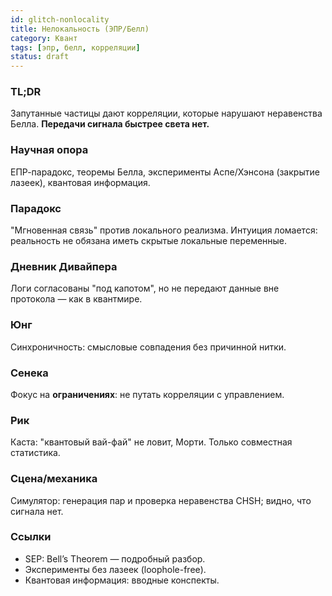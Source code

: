 ```yaml
---
id: glitch-nonlocality
title: Нелокальность (ЭПР/Белл)
category: Квант
tags: [эпр, белл, корреляции]
status: draft
---
```


### TL;DR
Запутанные частицы дают корреляции, которые нарушают неравенства Белла. **Передачи сигнала быстрее света нет.**

### Научная опора
ЕПР-парадокс, теоремы Белла, эксперименты Аспе/Хэнсона (закрытие лазеек), квантовая информация.

### Парадокс
"Мгновенная связь" против локального реализма. Интуиция ломается: реальность не обязана иметь скрытые локальные переменные.

### Дневник Дивайпера
Логи согласованы "под капотом", но не передают данные вне протокола — как в квантмире.

### Юнг
Синхроничность: смысловые совпадения без причинной нитки.

### Сенека
Фокус на **ограничениях**: не путать корреляции с управлением.

### Рик
Каста: "квантовый вай-фай" не ловит, Морти. Только совместная статистика.

### Сцена/механика
Симулятор: генерация пар и проверка неравенства CHSH; видно, что сигнала нет.

### Ссылки
- SEP: Bell’s Theorem — подробный разбор.
- Эксперименты без лазеек (loophole-free).
- Квантовая информация: вводные конспекты.
